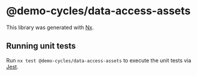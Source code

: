 # @demo-cycles/data-access-assets

This library was generated with [Nx](https://nx.dev).

## Running unit tests

Run `nx test @demo-cycles/data-access-assets` to execute the unit tests via [Jest](https://jestjs.io).
